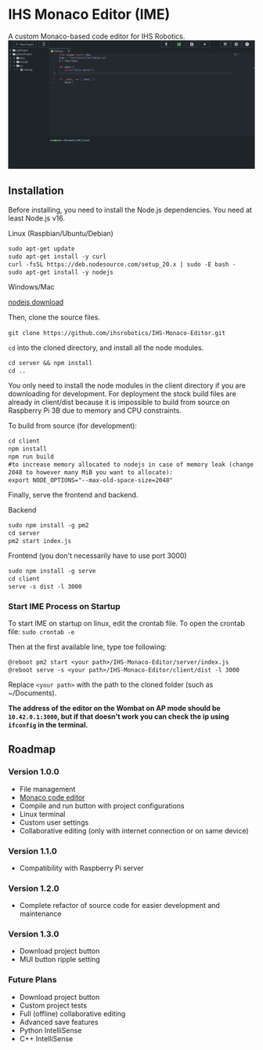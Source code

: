 # IHS Monaco Editor (IME)

A custom Monaco-based code editor for IHS Robotics.
![Demo Image](./demo.png)

## Installation

Before installing, you need to install the Node.js dependencies. You need at least Node.js v16.

Linux (Raspbian/Ubuntu/Debian)

```shell
sudo apt-get update
sudo apt-get install -y curl
curl -fsSL https://deb.nodesource.com/setup_20.x | sudo -E bash -
sudo apt-get install -y nodejs
```

Windows/Mac

[nodejs download](https://nodejs.org/en/download)

Then, clone the source files.

`git clone https://github.com/ihsrobotics/IHS-Monaco-Editor.git`

`cd` into the cloned directory, and install all the node modules.

```shell
cd server && npm install
cd ..
```

You only need to install the node modules in the client directory if you are downloading for development. For deployment the stock build files are already in client/dist because it is impossible to build from source on Raspberry Pi 3B due to memory and CPU constraints.

To build from source (for development):

```shell
cd client
npm install
npm run build
#to increase memory allocated to nodejs in case of memory leak (change 2048 to however many MiB you want to allocate):
export NODE_OPTIONS="--max-old-space-size=2048"
```

Finally, serve the frontend and backend.

Backend

```shell
sudo npm install -g pm2
cd server
pm2 start index.js
```

Frontend (you don't necessarily have to use port 3000)

```shell
sudo npm install -g serve
cd client
serve -s dist -l 3000
```

### Start IME Process on Startup

To start IME on startup on linux, edit the crontab file.
To open the crontab file:
`sudo crontab -e`

Then at the first available line, type toe following:

```shell
@reboot pm2 start <your path>/IHS-Monaco-Editor/server/index.js
@reboot serve -s <your path>/IHS-Monaco-Editor/client/dist -l 3000
```

Replace `<your path>` with the path to the cloned folder (such as ~/Documents).

**The address of the editor on the Wombat on AP mode should be `10.42.0.1:3000`, but if that doesn't work you can check the ip using `ifconfig` in the terminal.**

## Roadmap

### Version 1.0.0

- File management
- [Monaco code editor](https://microsoft.github.io/monaco-editor/)
- Compile and run button with project configurations
- Linux terminal
- Custom user settings
- Collaborative editing (only with internet connection or on same device)

### Version 1.1.0

- Compatibility with Raspberry Pi server

### Version 1.2.0

- Complete refactor of source code for easier development and maintenance

### Version 1.3.0

- Download project button
- MUI button ripple setting

### Future Plans

- Download project button
- Custom project tests
- Full (offline) collaborative editing
- Advanced save features
- Python IntelliSense
- C++ IntelliSense
